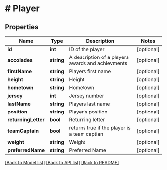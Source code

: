 # # Player

## Properties

Name | Type | Description | Notes
------------ | ------------- | ------------- | -------------
**id** | **int** | ID of the player | [optional]
**accolades** | **string** | A description of a players awards and achievments | [optional]
**firstName** | **string** | Players first name | [optional]
**height** | **string** | Height | [optional]
**hometown** | **string** | Hometown | [optional]
**jersey** | **int** | Jersey number | [optional]
**lastName** | **string** | Players last name | [optional]
**position** | **string** | Player&#39;s position | [optional]
**returningLetter** | **bool** | Returning letter | [optional]
**teamCaptain** | **bool** | returns true if the player is a team captian | [optional]
**weight** | **string** | Weight | [optional]
**preferredName** | **string** | Preferred Name | [optional]

[[Back to Model list]](../../README.md#models) [[Back to API list]](../../README.md#endpoints) [[Back to README]](../../README.md)
